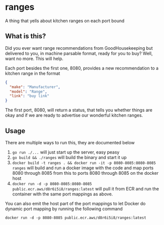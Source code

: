 # ranges

A thing that yells about kitchen ranges on each port bound

## What is this?

Did you ever want range recommendations from GoodHousekeeping but delivered to you, in machine parsable format, ready for you to buy? Well, want no more. This will help.

Each port besides the first one, 8080, provides a new recommendation to a kitchen range in the format

```json
{
  "make": "Manufacturer",
  "model": "Range",
  "link": "buy link"
}
```

The first port, 8080, will return a status, that tells you whether things are okay and if we are ready to advertise our wonderful kitchen ranges.

## Usage

There are multiple ways to run this, they are documented below

1. `go run ./...` will just start up the server, easy peasy
1. `go build && ./ranges` will build the binary and start it up
1. `docker build -t ranges . && docker run -it -p 8080-8085:8080-8085 ranges` will build and run a docker image with the code and map ports 8080 through 8085 from this to ports 8080 through 8085 on the docker host
1. `docker run -d -p 8080-8085:8080-8085 public.ecr.aws/d8r6i5i8/ranges:latest` will pull it from ECR and run the container with the same port mappings as above.

You can also emit the host part of the port mappings to let Docker do dynamic port mapping by running the following command

`docker run -d -p 8080-8085 public.ecr.aws/d8r6i5i8/ranges:latest`
